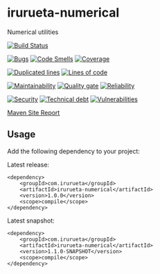 # irurueta-numerical
Numerical utilities

[![Build Status](https://travis-ci.com/albertoirurueta/irurueta-numerical.svg?branch=master)](https://travis-ci.com/albertoirurueta/irurueta-numerical)


[![Bugs](https://sonarcloud.io/api/project_badges/measure?project=albertoirurueta_irurueta-numerical&metric=bugs)](https://sonarcloud.io/dashboard?id=albertoirurueta_irurueta-numerical)
[![Code Smells](https://sonarcloud.io/api/project_badges/measure?project=albertoirurueta_irurueta-numerical&metric=code_smells)](https://sonarcloud.io/dashboard?id=albertoirurueta_irurueta-numerical)
[![Coverage](https://sonarcloud.io/api/project_badges/measure?project=albertoirurueta_irurueta-numerical&metric=coverage)](https://sonarcloud.io/dashboard?id=albertoirurueta_irurueta-numerical)

[![Duplicated lines](https://sonarcloud.io/api/project_badges/measure?project=albertoirurueta_irurueta-numerical&metric=duplicated_lines_density)](https://sonarcloud.io/dashboard?id=albertoirurueta_irurueta-numerical)
[![Lines of code](https://sonarcloud.io/api/project_badges/measure?project=albertoirurueta_irurueta-numerical&metric=ncloc)](https://sonarcloud.io/dashboard?id=albertoirurueta_irurueta-numerical)

[![Maintainability](https://sonarcloud.io/api/project_badges/measure?project=albertoirurueta_irurueta-numerical&metric=sqale_rating)](https://sonarcloud.io/dashboard?id=albertoirurueta_irurueta-numerical)
[![Quality gate](https://sonarcloud.io/api/project_badges/measure?project=albertoirurueta_irurueta-numerical&metric=alert_status)](https://sonarcloud.io/dashboard?id=albertoirurueta_irurueta-numerical)
[![Reliability](https://sonarcloud.io/api/project_badges/measure?project=albertoirurueta_irurueta-numerical&metric=reliability_rating)](https://sonarcloud.io/dashboard?id=albertoirurueta_irurueta-numerical)

[![Security](https://sonarcloud.io/api/project_badges/measure?project=albertoirurueta_irurueta-numerical&metric=security_rating)](https://sonarcloud.io/dashboard?id=albertoirurueta_irurueta-numerical)
[![Technical debt](https://sonarcloud.io/api/project_badges/measure?project=albertoirurueta_irurueta-numerical&metric=sqale_index)](https://sonarcloud.io/dashboard?id=albertoirurueta_irurueta-numerical)
[![Vulnerabilities](https://sonarcloud.io/api/project_badges/measure?project=albertoirurueta_irurueta-numerical&metric=vulnerabilities)](https://sonarcloud.io/dashboard?id=albertoirurueta_irurueta-numerical)

[Maven Site Report](http://albertoirurueta.github.io/irurueta-numerical)

## Usage

Add the following dependency to your project:

Latest release:
```
<dependency>
    <groupId>com.irurueta</groupId>
    <artifactId>irurueta-numerical</artifactId>
    <version>1.0.0</version>
    <scope>compile</scope>
</dependency>
```

Latest snapshot:
```
<dependency>
    <groupId>com.irurueta</groupId>
    <artifactId>irurueta-numerical</artifactId>
    <version>1.1.0-SNAPSHOT</version>
    <scope>compile</scope>
</dependency>
```
